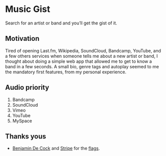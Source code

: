 # Music Gist
Search for an artist or band and you’ll get the gist of it.

## Motivation
Tired of opening Last.fm, Wikipedia, SoundCloud, Bandcamp, YouTube, and a few
others services when someone tells me about a new artist or band,
I thought about doing a simple web app that allowed me to
get to know a band in a few seconds. A small bio, genre tags and autoplay
seemed to me the mandatory first features, from my personal experience.

## Audio priority
1. Bandcamp
1. SoundCloud
1. Vimeo
1. YouTube
1. MySpace

## Thanks yous
+ [Benjamin De Cock](https://dribbble.com/bdc) and [Stripe](https://stripe.com) for the [flags](https://dribbble.com/shots/1089488-Stripe-Flag-Set).
